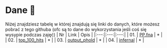 # Dane 📂

Niżej znajdziesz tabelę w której znajdują się linki do danych, które możesz pobrać z tego githuba (ofc są to dane do wykorzystania jeśli coś się wysypie podczas zajęć)
| Nr | Link  | Opis |
|:---:|:---:|:---:|
| 01. | [PP.fna](https://github.com/AvirFrog/Wirusologia/blob/main/Dane/PP.fna) | * |
| 02. | [top_100_hits](https://github.com/AvirFrog/Wirusologia/blob/main/Dane/top_100_hits_blstn_refseq.fna) | * |
| 03. | [output_phold](https://github.com/AvirFrog/Wirusologia/blob/main/Dane/output_phold_PP.zip) | * |
| 04. | [infernal](https://github.com/AvirFrog/Wirusologia/blob/main/Dane/infernal_cmscan-I20241127-131225-0093-79817094-p1m.out) | * |
